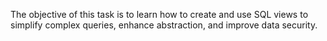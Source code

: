 The objective of this task is to learn how to create and use SQL views to simplify complex queries, enhance abstraction, and improve data security.

